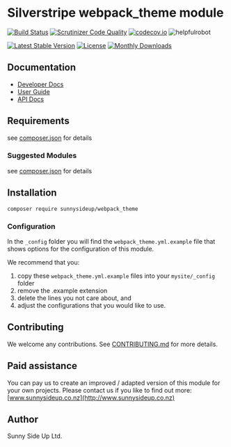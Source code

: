 # Silverstripe webpack_theme module
[![Build Status](https://travis-ci.org/sunnysideup/silverstripe-webpack_theme.svg?branch=master)](https://travis-ci.org/sunnysideup/silverstripe-webpack_theme)
[![Scrutinizer Code Quality](https://scrutinizer-ci.com/g/sunnysideup/silverstripe-webpack_theme/badges/quality-score.png?b=master)](https://scrutinizer-ci.com/g/sunnysideup/silverstripe-webpack_theme/?branch=master)
[![codecov.io](https://codecov.io/github/sunnysideup/silverstripe-webpack_theme/coverage.svg?branch=master)](https://codecov.io/github/sunnysideup/silverstripe-webpack_theme?branch=master)
![helpfulrobot](https://helpfulrobot.io/sunnysideup/webpack_theme/badge)

[![Latest Stable Version](https://poser.pugx.org/sunnysideup/webpack_theme/version)](https://packagist.org/packages/sunnysideup/webpack_theme)
[![License](https://poser.pugx.org/sunnysideup/webpack_theme/license)](https://packagist.org/packages/sunnysideup/webpack_theme)
[![Monthly Downloads](https://poser.pugx.org/sunnysideup/webpack_theme/d/monthly)](https://packagist.org/packages/sunnysideup/webpack_theme)


## Documentation



 * [Developer Docs](docs/en/INDEX.md)
 * [User Guide](docs/en/userguide.md)
 * [API Docs](http://docs.ssmods.com/sunnysideup/webpack_theme/classes.xhtml)

## Requirements



see [composer.json](composer.json) for details

### Suggested Modules



see [composer.json](composer.json) for details


## Installation


```
composer require sunnysideup/webpack_theme
```

### Configuration



In the `_config` folder you will find the `webpack_theme.yml.example`
file that shows options for the configuration of this module.

We recommend that you:

  1. copy these `webpack_theme.yml.example` files into your
`mysite/_config` folder
  2. remove the .example extension
  3. delete the lines you not care about, and
  4. adjust the configurations that you would like to use.


## Contributing



We welcome any contributions. See [CONTRIBUTING.md](CONTRIBUTING.md) for more details.

## Paid assistance



You can pay us to create an improved / adapted version of this module for your own projects.  Please contact us if you like to find out more: [www.sunnysideup.co.nz](http://www.sunnysideup.co.nz)

## Author



Sunny Side Up Ltd.
